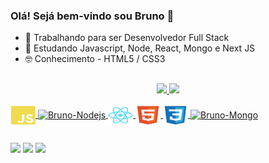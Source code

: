 ### Olá! Sejá bem-vindo sou Bruno 👋

- 🔭 Trabalhando para ser Desenvolvedor Full Stack
- 🌱 Estudando Javascript, Node, React, Mongo e Next JS
- 🤓 Conhecimento - HTML5 / CSS3 

##

<div align="center">
  <a href="https://github.com/Brunodsoares">
  <img height="150em" src="https://github-readme-stats.vercel.app/api?username=Brunodsoares&show_icons=true&theme=jolly&include_all_commits=true&count_private=true"/>
  <img height="150em" src="https://github-readme-stats.vercel.app/api/top-langs/?username=Brunodsoares&amp;layout=compact&amp;langs_count=7&amp;theme=jolly"/>
</div>

  <div style="display: inline_block"><br>
  <img align="center" alt="Bruno-Js" height="30" width="40" src="https://raw.githubusercontent.com/devicons/devicon/master/icons/javascript/javascript-plain.svg">
  <img align="center" alt="Bruno-Nodejs" height="30" width="40" src="https://cdn.jsdelivr.net/gh/devicons/devicon/icons/nodejs/nodejs-original.svg">
  <img align="center" alt="Bruno-React" height="30" width="40" src="https://raw.githubusercontent.com/devicons/devicon/master/icons/react/react-original.svg">
  <img align="center" alt="Bruno-HTML" height="30" width="40" src="https://raw.githubusercontent.com/devicons/devicon/master/icons/html5/html5-original.svg">
  <img align="center" alt="Bruno-CSS" height="30" width="40" src="https://raw.githubusercontent.com/devicons/devicon/master/icons/css3/css3-original.svg">
  <img align="center" alt="Bruno-Mongo" height="30" width="40" src="https://cdn.jsdelivr.net/gh/devicons/devicon/icons/mongodb/mongodb-original-wordmark.svg">
  </div>
  
  ##

  <div>
  <a href="https://www.instagram.com/brukva86/" target="_blank"><img src="https://img.shields.io/badge/-Instagram-%23E4405F?style=for-the-badge&logo=instagram&logoColor=white" target="_blank"></a>
  <a href="https://www.linkedin.com/in/brunodsoares/" target="_blank"><img src="https://img.shields.io/badge/-LinkedIn-%230077B5?style=for-the-badge&logo=linkedin&logoColor=white" target="_blank"></a> 
    <a href = "mailto:bruno.sdsoares@gmail.com"><img src="https://img.shields.io/badge/-Gmail-%23333?style=for-the-badge&logo=gmail&logoColor=white" target="_blank"></a>
  
</div>
